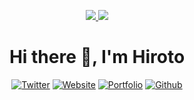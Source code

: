 <p align="center">
  <a href="https://github.com/anuraghazra/github-readme-stats">
    <img src="https://github-readme-stats.vercel.app/api?username=hirayamahiroto&count_private=true&show_icons=true" />
  </a>
  <a href="https://github.com/anuraghazra/github-readme-stats">
    <img src="https://github-readme-stats.vercel.app/api/top-langs/?username=hirayamahiroto" />
  </a>
</p>

<h1 align="center">Hi there 👋, I'm Hiroto</h1>

<p align="center">
  <a href="https://x.com/hirotobeat"><img src="https://img.shields.io/twitter/follow/hirotobeat?label=Twitter&logo=twitter&style=flat" alt="Twitter"></a>
  <a href="https://hirotobeat.com"><img src="https://img.shields.io/badge/Website-hirotobeat.com-blue?style=flat&logo=google-chrome" alt="Website"></a>
  <a href="https://hirotobeat.vercel.app"><img src="https://img.shields.io/badge/Portfolio-hirotobeat.vercel.app-blue?style=flat&logo=vercel" alt="Portfolio"></a>
  <a href="https://github.com/hirayamahiroto"><img src="https://img.shields.io/github/followers/hirayamahiroto?label=follow&logo=github&style=flat" alt="Github"></a>
</p>

<!--
**hirayamahiroto/hirayamahiroto** is a ✨ _special_ ✨ repository because its `README.md` (this file) appears on your GitHub profile.

Here are some ideas to get you started:

- 🔭 I’m currently working on ...
- 🌱 I’m currently learning ...
- 👯 I’m looking to collaborate on ...
- 🤔 I’m looking for help with ...
- 💬 Ask me about ...
- 📫 How to reach me: ...
- 😄 Pronouns: ...
- ⚡ Fun fact: ...
-->

